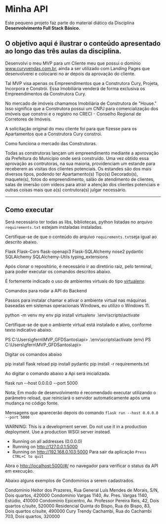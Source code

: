# Minha API
Este pequeno projeto faz parte do material diático da Disciplina **Desenvolvimento Full Stack Básico.** 

O objetivo aqui é ilustrar o conteúdo apresentado ao longo das três aulas da disciplina.
---
Desenvolvi o meu MVP para um Cliente meu que possui o domínio www.curyvendas.com.br, ainda a ser utilizado com Landing Pages que desenvolverei e colocarei no ar depois da aprovação do cliente. 

Tal MVP visa apenas os Empreendimentos que a Construtora Cury, Projeta, Incorpora e Constrói. Essa Imobiliária venderá de forma exclusiva os Empreendimentos da Construtora Cury. 

No mercado de imóveis chamamos Imobiliária de Construtora de "House." Isso significa que a Construtora possui um CNPJ para comercialização dos imóveis que constroi e o registro no CRECI - Conselho Regional de Corretores de Imóveis.

A solicitação original do meu cliente foi para que fizesse para os Apartamentos que a Construtora Cury constroi. 

Como funciona o mercado das Construtoras.

Todas as construtoras lançam um empreendimento mediante a apvrovação da Prefeitura do Município onde será construído. Uma vez obtido essa aprovação as contrutoras, na sua maioria, providenciam um estande para receberem as visitas dos clientes potenciais. Os estandes são dos mais diversos tipos, podendo ter Apartamento(s) Tipo(s) Decorado(s), maquete(s), fotos do empreendimento, salão de atendimento de clientes, salas de imersão com vídeos para atrair a atenção dos clientes potenciais e outras coisas mais que a(s) contrutora(s) julgar necessário.

---
## Como executar 
Será necessário ter todas as libs, bibliotecas, python listadas no arquivo `requirements.txt` estejam instaladas instaladas.

Certifique-se de que o conteúdo do arquivo `requirements.txt`seja igual ao descrito abaixo.

Flask
Flask-Cors
flask-openapi3
Flask-SQLAlchemy
nose2
pydantic
SQLAlchemy
SQLAlchemy-Utils
typing_extensions

Após clonar o repositório, é necessário ir ao diretório raiz, pelo terminal, para poder executar os comandos descritos abaixo.

É fortemente indicado o uso de ambientes virtuais do tipo [virtualenv](https://virtualenv.pypa.io/en/latest/installation.html).

Comandos para rodar a API do Backend

Passos para instalar chamar e ativar o ambiente virtual nas máquinas baseadas em sistemas operacionais Windows, eu utilizo o Windows 11.

python -m venv my env 
pip install virtualenv
.\env\scripts\activate

Certifique-se de que o ambiente virtual está instalado e ativo, conforme texto indicativo abaixo.

PS C:\Users\gfern\MVP_GFDSantos\api> .\env\scripts\activate
(env) PS C:\Users\gfern\MVP_GFDSantos\api>

Digitar os comandos abaixo

pip install flask reload
pip install pydantic
pip install -r requirements.txt

Ao digitar o comando abaixo a Api será inicializada.

flask run --host 0.0.0.0 --port 5000

Nota; Em modo de desenvolvimento é recomendado executar utilizando o parâmetro reload, que reiniciará o servidor
automaticamente após uma mudança no código fonte. 

Mensagens que aparecerão depois do comando `flask run --host 0.0.0.0 --port 5000`

WARNING: This is a development server. Do not use it in a production deployment. Use a production WSGI server instead.
 * Running on all addresses (0.0.0.0)
 * Running on http://127.0.0.1:5000
 * Running on http://192.168.0.103:5000
Para sair da aplicação `Press CTRL+C to quit`

Abra o [http://localhost:5000/#/](http://localhost:5000/#/) no navegador para verificar o status da API em execução.


Abaixo alguns exemplos de Condomínios a serem cadastrados.

Condominio Heitor dos Prazeres, Rua General Luís Mendes de Morais, S/N, Dois quartos, 420000
Condominio Vargas 1140, Av. Pres. Vargas 1140, Estúdio, 410000 
Condominio Epicentro, Av. Professor Pereira Reis, 42, Dois quartos c/suíte, 520000 
Residencial Quinta do Bispo, Rua do Bispo, 83, Dois quartos c/suíte, 490000
Cury Trendy Cachambi, Rua do Cachambi 703, Dois quartos, 320000

